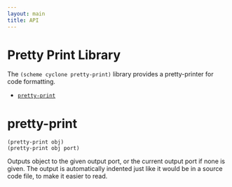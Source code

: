 ```yaml
---
layout: main
title: API
---
```


# Pretty Print Library

The `(scheme cyclone pretty-print)` library provides a pretty-printer for code formatting.

- [`pretty-print`](#pretty-print)

# pretty-print

    (pretty-print obj)
    (pretty-print obj port)

Outputs object to the given output port, or the current output port if none is given. The output is automatically indented just like it would be in a source code file, to make it easier to read.

